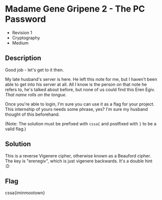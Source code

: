 # Madame Gene Gripene 2 - The PC Password

- Revision 1
- Cryptography
- Medium 

## Description

Good job - let's get to it then.

My late husband's server is here. He left this note for me, but I haven't been able to get into his server at all. All I know is the person on that note he refers to, he's talked about before, but none of us could find this Eren Egiv. *That name rolls on the tongue.*

Once you're able to login, I'm sure you can use it as a flag for your project. This internship of yours needs some phrase, yes? I'm sure my husband thought of this beforehand.

(Note: The solution must be prefixed with `cssa{` and postfixed with `}` to be a valid flag.)

## Solution

This is a reverse Vigenere cipher, otherwise known as a Beauford cipher. The key is "erenegiv", which is just vigenere backwards. It's a double hint :D

## Flag

cssa{iminmootown}
